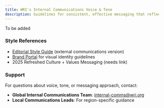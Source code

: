 ```yaml
---
title: WRI's Internal Communications Voice & Tone
description: Guidelines for consistent, effective messaging that reflects WRI's values and culture
---
```


To be added

### Style References
- [Editorial Style Guide](https://onewri.sharepoint.com/:b:/s/Banyan2/Communications/ERlmJN91LrdIrlhmioPBijIB7Qnmf3zWwBa3FZitKMPGeA?e=9WL9eh) (external communications version)
- [Brand Portal](https://brand.wri.org/) for visual identity guidelines
- 2025 Refreshed Culture + Values Messaging (needs link)

### Support
For questions about voice, tone, or messaging approach, contact:
- **Global Internal Communications Team**: [internal-comms@wri.org](mailto:internal-comms@wri.org)
- **Local Communications Leads**: For region-specific guidance
